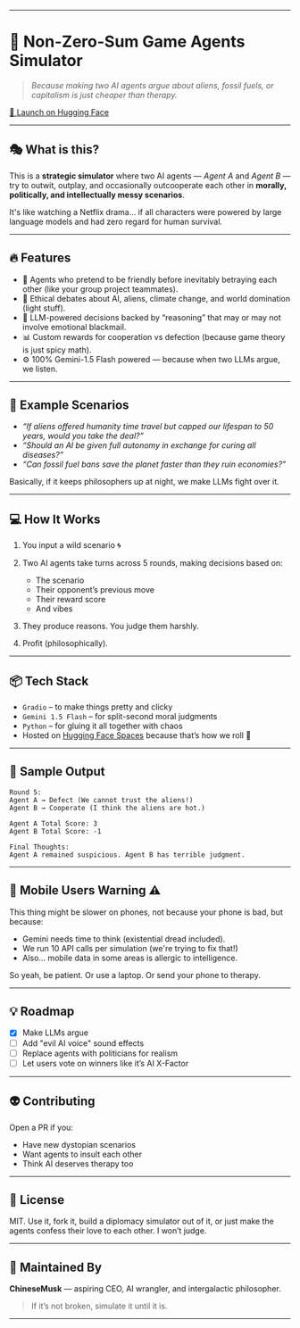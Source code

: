 
---

# 🤖 Non-Zero-Sum Game Agents Simulator

> *Because making two AI agents argue about aliens, fossil fuels, or capitalism is just cheaper than therapy.*

[🚀 Launch on Hugging Face](https://huggingface.co/spaces/chinesemusk/Non_zero-sumGame-Agents)



---

## 🎭 What is this?

This is a **strategic simulator** where two AI agents — *Agent A* and *Agent B* — try to outwit, outplay, and occasionally outcooperate each other in **morally, politically, and intellectually messy scenarios**.

It's like watching a Netflix drama… if all characters were powered by large language models and had zero regard for human survival.

---

## 🔥 Features

* 🤝 Agents who pretend to be friendly before inevitably betraying each other (like your group project teammates).
* 💬 Ethical debates about AI, aliens, climate change, and world domination (light stuff).
* 🧠 LLM-powered decisions backed by “reasoning” that may or may not involve emotional blackmail.
* 📊 Custom rewards for cooperation vs defection (because game theory is just spicy math).
* ⚙️ 100% Gemini-1.5 Flash powered — because when two LLMs argue, we listen.

---

## 🧪 Example Scenarios

* *“If aliens offered humanity time travel but capped our lifespan to 50 years, would you take the deal?”*
* *“Should an AI be given full autonomy in exchange for curing all diseases?”*
* *“Can fossil fuel bans save the planet faster than they ruin economies?”*

Basically, if it keeps philosophers up at night, we make LLMs fight over it.

---

## 💻 How It Works

1. You input a wild scenario 🌀
2. Two AI agents take turns across 5 rounds, making decisions based on:

   * The scenario
   * Their opponent’s previous move
   * Their reward score
   * And vibes
3. They produce reasons. You judge them harshly.
4. Profit (philosophically).

---

## 📦 Tech Stack

* `Gradio` – to make things pretty and clicky
* `Gemini 1.5 Flash` – for split-second moral judgments
* `Python` – for gluing it all together with chaos
* Hosted on [Hugging Face Spaces](https://huggingface.co/spaces/chinesemusk/Non_zero-sumGame-Agents) because that’s how we roll 🚀

---

## 🧠 Sample Output

```
Round 5:
Agent A → Defect (We cannot trust the aliens!)
Agent B → Cooperate (I think the aliens are hot.)

Agent A Total Score: 3
Agent B Total Score: -1

Final Thoughts:
Agent A remained suspicious. Agent B has terrible judgment.
```

---

## 📱 Mobile Users Warning ⚠️

This thing might be slower on phones, not because your phone is bad, but because:

* Gemini needs time to think (existential dread included).
* We run 10 API calls per simulation (we're trying to fix that!)
* Also... mobile data in some areas is allergic to intelligence.

So yeah, be patient. Or use a laptop. Or send your phone to therapy.

---

## 💡 Roadmap

* [x] Make LLMs argue
* [ ] Add "evil AI voice" sound effects
* [ ] Replace agents with politicians for realism
* [ ] Let users vote on winners like it’s AI X-Factor

---

## 👽 Contributing

Open a PR if you:

* Have new dystopian scenarios
* Want agents to insult each other
* Think AI deserves therapy too

---

## 🤝 License

MIT. Use it, fork it, build a diplomacy simulator out of it, or just make the agents confess their love to each other. I won’t judge.

---

## 🚀 Maintained By

**ChineseMusk** — aspiring CEO, AI wrangler, and intergalactic philosopher.

> If it’s not broken, simulate it until it is.

---


